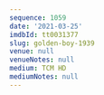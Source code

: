 ```yaml
---
sequence: 1059
date: '2021-03-25'
imdbId: tt0031377
slug: golden-boy-1939
venue: null
venueNotes: null
medium: TCM HD
mediumNotes: null
---
```


